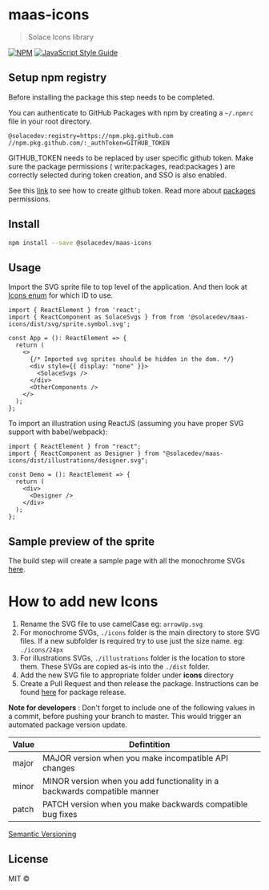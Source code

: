 # maas-icons

> Solace Icons library

[![NPM](https://img.shields.io/npm/v/maas-icons.svg)](https://www.npmjs.com/package/maas-icons) [![JavaScript Style Guide](https://img.shields.io/badge/code_style-standard-brightgreen.svg)](https://standardjs.com)

## Setup npm registry

Before installing the package this step needs to be completed.

You can authenticate to GitHub Packages with npm by creating a `~/.npmrc` file in your root directory.

```
@solacedev:registry=https://npm.pkg.github.com
//npm.pkg.github.com/:_authToken=GITHUB_TOKEN
```

GITHUB_TOKEN needs to be replaced by user specific github token. Make sure the package permissions ( write:packages, read:packages ) are correctly selected during token creation, and SSO is also enabled.

See this [link](https://docs.github.com/en/github/authenticating-to-github/keeping-your-account-and-data-secure/creating-a-personal-access-token) to see how to create github token. Read more about [packages](https://docs.github.com/en/packages/learn-github-packages/about-permissions-for-github-packages) permissions.

## Install

```bash
npm install --save @solacedev/maas-icons
```

## Usage

Import the SVG sprite file to top level of the application. And then look at [Icons enum](./src/icons.ts) for which ID to use.

```tsx
import { ReactElement } from 'react';
import { ReactComponent as SolaceSvgs } from from '@solacedev/maas-icons/dist/svg/sprite.symbol.svg';

const App = (): ReactElement => {
  return (
    <>
      {/* Imported svg sprites should be hidden in the dom. */}
      <div style={{ display: "none" }}>
        <SolaceSvgs />
      </div>
      <OtherComponents />
    </>
  );
};
```

To import an illustration using ReactJS (assuming you have proper SVG support with babel/webpack):

```tsx
import { ReactElement } from "react";
import { ReactComponent as Designer } from "@solacedev/maas-icons/dist/illustrations/designer.svg";

const Demo = (): ReactElement => {
  return (
    <div>
      <Designer />
    </div>
  );
};
```

## Sample preview of the sprite

The build step will create a sample page with all the monochrome SVGs [here](./dist/index.html).

# How to add new Icons

1. Rename the SVG file to use camelCase eg: `arrowUp.svg`
2. For monochrome SVGs, `./icons` folder is the main directory to store SVG files. If a new subfolder is required try to use just the size name. eg: `./icons/24px`
3. For illustrations SVGs, `./illustrations` folder is the location to store them. These SVGs are copied as-is into the `./dist` folder.
4. Add the new SVG file to appropriate folder under **icons** directory
5. Create a Pull Request and then release the package. Instructions can be found [here](https://docs.github.com/en/repositories/releasing-projects-on-github/managing-releases-in-a-repository#creating-a-release) for package release.

**Note for developers** : Don't forget to include one of the following values in a commit, before pushing your branch to master. This would trigger an automated package version update.

| Value | Defintition                                                               |
| ----- | ------------------------------------------------------------------------- |
| major | MAJOR version when you make incompatible API changes                      |
| minor | MINOR version when you add functionality in a backwards compatible manner |
| patch | PATCH version when you make backwards compatible bug fixes                |

[Semantic Versioning](https://semver.org/)

## License

MIT © [](https://github.com/)

